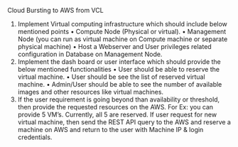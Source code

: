 Cloud Bursting to AWS from VCL
1. Implement Virtual computing infrastructure which should include below mentioned points
• Compute Node (Physical or virtual).
• Management Node (you can run as virtual machine on Compute machine or separate
physical machine)
• Host a Webserver and User privileges related configuration in Database on Management
Node.
2. Implement the dash board or user interface which should provide the below mentioned
functionalities
• User should be able to reserve the virtual machine.
• User should be see the list of reserved virtual machine.
• Admin/User should be able to see the number of available images and other resources
like virtual machines.
3. If the user requirement is going beyond than availability or threshold, then provide the requested
resources on the AWS. For Ex: you can provide 5 VM’s. Currently, all 5 are reserved. If user request for new virtual machine, then send the REST API query to the AWS and reserve a machine on AWS and return to the user with Machine IP & login credentials.
 
